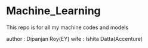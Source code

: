 # Machine_Learning

This repo is for all my machine codes and models

author : Dipanjan Roy(EY)
wife : Ishita Datta(Accenture)